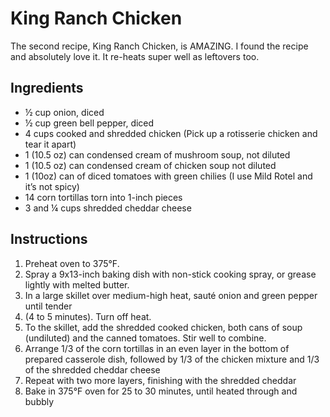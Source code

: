 # King Ranch Chicken

The second recipe, King Ranch Chicken, is AMAZING. I found the recipe and absolutely love it. It re-heats super well as leftovers too.


## Ingredients

- ½ cup onion, diced
- ½ cup green bell pepper, diced
- 4 cups cooked and shredded chicken (Pick up a rotisserie chicken and tear it apart)
- 1 (10.5 oz) can condensed cream of mushroom soup, not diluted
- 1 (10.5 oz) can condensed cream of chicken soup not diluted
- 1 (10oz) can of diced tomatoes with green chilies (I use Mild Rotel and it’s not spicy)
- 14 corn tortillas torn into 1-inch pieces
- 3 and ¼ cups shredded cheddar cheese


## Instructions

1. Preheat oven to 375°F.
2. Spray a 9x13-inch baking dish with non-stick cooking spray, or grease lightly with melted butter.
3. In a large skillet over medium-high heat, sauté onion and green pepper until tender
4. (4 to 5 minutes). Turn off heat.
5. To the skillet, add the shredded cooked chicken, both cans of soup (undiluted) and the canned tomatoes. Stir well to combine.
6. Arrange 1/3 of the corn tortillas in an even layer in the bottom of prepared casserole dish, followed by 1/3 of the chicken mixture and 1/3 of the shredded cheddar cheese
7. Repeat with two more layers, finishing with the shredded cheddar
8. Bake in 375°F oven for 25 to 30 minutes, until heated through and bubbly